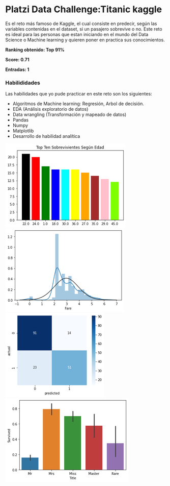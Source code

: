 #  Platzi Data Challenge:Titanic kaggle

Es el reto más famoso de Kaggle, el cual consiste en predecir, según las variables contenidas en el dataset, si un pasajero sobrevive o no. Este reto es ideal para las personas que estan iniciando en el mundo del Data Science o Machine learning y quieren poner en practica sus conocimientos.

**Ranking obtenido: Top 91%**

**Score: 0.71**

**Entradas: 1**

###  Habilididades

Las habilidades que yo pude practicar en este reto son los siguientes:

- Algoritmos de Machine learning: Regresión, Arbol de decisión.
- EDA (Análisis exploratorio de datos)
- Data wrangling (Transformación y mapeado de datos)
- Pandas
- Numpy
- Matplotlib
- Desarrollo de habilidad analítica

![](https://github.com/AngelloVillanueva/titanic_kaggle/blob/master/imagenes/descargar%20(1).png?raw=true)![](https://github.com/AngelloVillanueva/titanic_kaggle/blob/master/imagenes/descargar%20(2).png?raw=true)![](https://github.com/AngelloVillanueva/titanic_kaggle/blob/master/imagenes/descargar%20(3).png?raw=true)![](https://github.com/AngelloVillanueva/titanic_kaggle/blob/master/imagenes/descargar%20(4).png?raw=true)
